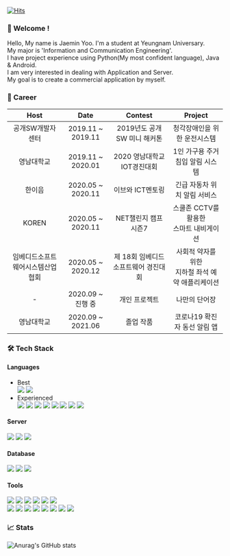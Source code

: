 [![Hits](https://hits.seeyoufarm.com/api/count/incr/badge.svg?url=https%3A%2F%2Fgithub.com%2Fjaemin-Yoo&count_bg=%2379C83D&title_bg=%23555555&icon=&icon_color=%23E7E7E7&title=hits&edge_flat=false)](https://hits.seeyoufarm.com)

### 👋 Welcome !
Hello, My name is Jaemin Yoo. I'm a student at Yeungnam Universary.  
My major is 'Information and Communication Engineering'.  
I have project experience using Python(My most confident language), Java & Android.  
I am very interested in dealing with Application and Server.  
My goal is to create a commercial application by myself.  


### 👑 Career
|Host|Date|Contest|Project|
|:---:|:---:|:---:|:---:|
|공개SW개발자센터|2019.11 ~ 2019.11|2019년도 공개SW 미니 해커톤|청각장애인을 위한 운전시스템|
|영남대학교|2019.11 ~ 2020.01|2020 영남대학교 IOT경진대회|1인 가구용 주거 침입 알림 시스템|
|한이음|2020.05 ~ 2020.11|이브와 ICT멘토링|긴급 자동차 위치 알림 서비스|
|KOREN|2020.05 ~ 2020.11|NET챌린지 캠프 시즌7|스쿨존 CCTV를 활용한</br>스마트 내비게이션|
|임베디드소프트웨어시스템산업협회|2020.05 ~ 2020.12|제 18회 임베디드 소프트웨어 경진대회|사회적 약자를 위한</br>지하철 좌석 예약 애플리케이션|
|-|2020.09 ~ 진행&nbsp;중|개인 프로젝트|나만의 단어장|
|영남대학교|2020.09 ~ 2021.06|졸업 작품|코로나19 확진자 동선 알림 앱|


### 🛠 Tech Stack

#### Languages
- Best  
<img src="https://img.shields.io/badge/-Python-3776AB?style=flat&logo=Python&logoColor=white"/> <img src="https://img.shields.io/badge/Java & Android-3DDC84?style=flat&logo=Android&logoColor=white"/>  
- Experienced  
<img src="https://img.shields.io/badge/c++-00599C?style=flat&logo=c%2B%2B&logoColor=white"/> <img src="https://img.shields.io/badge/-PHP-777BB4?style=flat&logo=PHP&logoColor=white"/> <img src="https://img.shields.io/badge/-HTML5-E34F26?style=flat&logo=HTML5&logoColor=white"/> <img src="https://img.shields.io/badge/-CSS3-1572B6?style=flat&logo=CSS3&logoColor=white"/> <img src="https://img.shields.io/badge/-JavaScript-F7DF1E?style=flat&logo=JavaScript&logoColor=white"/> <img src="https://img.shields.io/badge/-Kotlin-7F52FF?style=flat&logo=Kotlin&logoColor=white"/> <img src="https://img.shields.io/badge/-R-276DC3?style=flat&logo=R&logoColor=white"/> <img src="https://img.shields.io/badge/-MATLAB-000000?style=flat"/>

#### Server
<img src="https://img.shields.io/badge/AWS EC2-232F3E?style=flat&logo=Amazon%20AWS&logoColor=white"/> <img src="https://img.shields.io/badge/AWS RDS-232F3E?style=flat&logo=Amazon%20AWS&logoColor=white"/> <img src="https://img.shields.io/badge/-Apache-D22128?style=flat&logo=Apache&logoColor=white"/>

#### Database
<img src="https://img.shields.io/badge/MySQL-4479A1?style=flat&logo=MySQL&logoColor=white"/> <img src="https://img.shields.io/badge/-SQLite-003B57?style=flat&logo=SQLite&logoColor=white"/> <img src="https://img.shields.io/badge/-MariaDB-003545?style=flat&logo=MariaDB&logoColor=white"/>

#### Tools
<img src="https://img.shields.io/badge/-Jupyter Notebook-F37626?style=flat&logo=Jupyter&logoColor=white"/> <img src="https://img.shields.io/badge/-Colab-F9AB00?style=flat&logo=Google Colab&logoColor=white"/> <img src="https://img.shields.io/badge/-PyCharm-000000?style=flat&logo=PyCharm&logoColor=white"/> <img src="https://img.shields.io/badge/-Visual Studio-5C2D91?style=flat&logo=Visual Studio&logoColor=white"/> <img src="https://img.shields.io/badge/-Visual Studio Code-007ACC?style=flat&logo=Visual Studio Code&logoColor=white"/> <img src="https://img.shields.io/badge/-Eclipse-2C2255?style=flat&logo=Eclipse IDE&logoColor=white"/>  
<img src="https://img.shields.io/badge/-FileZilla-BF0000?style=flat&logo=FileZilla&logoColor=white"/> <img src="https://img.shields.io/badge/-Postman-FF6C37?style=flat&logo=Postman&logoColor=white"/> <img src="https://img.shields.io/badge/-Putty-000000?style=flat"/> <img src="https://img.shields.io/badge/Workbench-4479A1?style=flat&logo=MySQL&logoColor=white"/> <img src="https://img.shields.io/badge/-phpMyAdmin-6C78AF?style=flat&logo=phpMyAdmin&logoColor=white"/> <img src="https://img.shields.io/badge/-DBeaver-000000?style=flat"/> <img src="https://img.shields.io/badge/-HeidiSQL-000000?style=flat"/> <img src="https://img.shields.io/badge/-XAMPP-FB7A24?style=flat&logo=XAMPP&logoColor=white"/>


### 📈 Stats
![Anurag's GitHub stats](https://github-readme-stats.vercel.app/api?username=jaemin-Yoo&show_icons=true&theme=radical)
